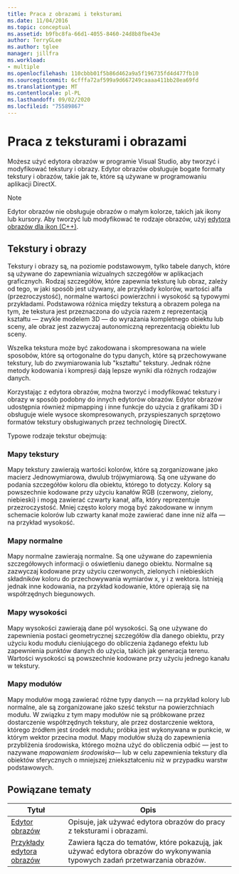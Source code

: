 ```yaml
---
title: Praca z obrazami i teksturami
ms.date: 11/04/2016
ms.topic: conceptual
ms.assetid: b9fbc8fa-66d1-4055-8460-24d8b8fbe43e
author: TerryGLee
ms.author: tglee
manager: jillfra
ms.workload:
- multiple
ms.openlocfilehash: 110cbbb01f5b86d462a9a5f196735fd4d477fb10
ms.sourcegitcommit: 6cfffa72af599a9d667249caaaa411bb28ea69fd
ms.translationtype: MT
ms.contentlocale: pl-PL
ms.lasthandoff: 09/02/2020
ms.locfileid: "75589867"
---
```

# <a name="work-with-textures-and-images"></a>Praca z teksturami i obrazami

Możesz użyć edytora obrazów w programie Visual Studio, aby tworzyć i modyfikować tekstury i obrazy. Edytor obrazów obsługuje bogate formaty tekstury i obrazów, takie jak te, które są używane w programowaniu aplikacji DirectX.

> [!NOTE]
> Edytor obrazów nie obsługuje obrazów o małym kolorze, takich jak ikony lub kursory. Aby tworzyć lub modyfikować te rodzaje obrazów, użyj [edytora obrazów dla ikon (C++)](/cpp/windows/image-editor-for-icons).

## <a name="textures-and-images"></a>Tekstury i obrazy

Tekstury i obrazy są, na poziomie podstawowym, tylko tabele danych, które są używane do zapewniania wizualnych szczegółów w aplikacjach graficznych. Rodzaj szczegółów, które zapewnia teksturę lub obraz, zależy od tego, w jaki sposób jest używany, ale przykłady kolorów, wartości alfa (przezroczystość), normalne wartości powierzchni i wysokość są typowymi przykładami. Podstawowa różnica między teksturą a obrazem polega na tym, że tekstura jest przeznaczona do użycia razem z reprezentacją kształtu — zwykle modelem 3D — do wyrażania kompletnego obiektu lub sceny, ale obraz jest zazwyczaj autonomiczną reprezentacją obiektu lub sceny.

Wszelka tekstura może być zakodowana i skompresowana na wiele sposobów, które są ortogonalne do typu danych, które są przechowywane tekstury, lub do zwymiarowania lub "kształtu" tekstury. Jednak różne metody kodowania i kompresji dają lepsze wyniki dla różnych rodzajów danych.

Korzystając z edytora obrazów, można tworzyć i modyfikować tekstury i obrazy w sposób podobny do innych edytorów obrazów. Edytor obrazów udostępnia również mipmapping i inne funkcje do użycia z grafikami 3D i obsługuje wiele wysoce skompresowanych, przyspieszanych sprzętowo formatów tekstury obsługiwanych przez technologię DirectX.

Typowe rodzaje tekstur obejmują:

### <a name="texture-maps"></a>Mapy tekstury

Mapy tekstury zawierają wartości kolorów, które są zorganizowane jako macierz Jednowymiarowa, dwulub trójwymiarową. Są one używane do podania szczegółów koloru dla obiektu, którego to dotyczy. Kolory są powszechnie kodowane przy użyciu kanałów RGB (czerwony, zielony, niebieski) i mogą zawierać czwarty kanał, alfa, który reprezentuje przezroczystość. Mniej często kolory mogą być zakodowane w innym schemacie kolorów lub czwarty kanał może zawierać dane inne niż alfa — na przykład wysokość.

### <a name="normal-maps"></a>Mapy normalne

Mapy normalne zawierają normalne. Są one używane do zapewnienia szczegółowych informacji o oświetleniu danego obiektu. Normalne są zazwyczaj kodowane przy użyciu czerwonych, zielonych i niebieskich składników koloru do przechowywania wymiarów x, y i z wektora. Istnieją jednak inne kodowania, na przykład kodowanie, które opierają się na współrzędnych biegunowych.

### <a name="height-maps"></a>Mapy wysokości

Mapy wysokości zawierają dane pól wysokości. Są one używane do zapewnienia postaci geometrycznej szczegółów dla danego obiektu, przy użyciu kodu modułu cieniującego do obliczenia żądanego efektu lub zapewnienia punktów danych do użycia, takich jak generacja terenu. Wartości wysokości są powszechnie kodowane przy użyciu jednego kanału w tekstury.

### <a name="cube-maps"></a>Mapy modułów

Mapy modułów mogą zawierać różne typy danych — na przykład kolory lub normalne, ale są zorganizowane jako sześć tekstur na powierzchniach modułu. W związku z tym mapy modułów nie są próbkowane przez dostarczenie współrzędnych tekstury, ale przez dostarczenie wektora, którego źródłem jest środek modułu; próbka jest wykonywana w punkcie, w którym wektor przecina moduł. Mapy modułów służą do zapewnienia przybliżenia środowiska, którego można użyć do obliczenia odbić — jest to nazywane *mapowaniem środowiska*— lub w celu zapewnienia tekstury dla obiektów sferycznych o mniejszej zniekształceniu niż w przypadku warstw podstawowych.

## <a name="related-topics"></a>Powiązane tematy

|Tytuł|Opis|
|-----------|-----------------|
|[Edytor obrazów](../designers/image-editor.md)|Opisuje, jak używać edytora obrazów do pracy z teksturami i obrazami.|
|[Przykłady edytora obrazów](../designers/how-to-create-a-basic-texture.md)|Zawiera łącza do tematów, które pokazują, jak używać edytora obrazów do wykonywania typowych zadań przetwarzania obrazów.|
